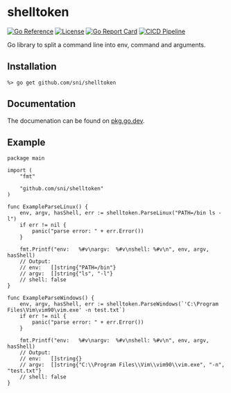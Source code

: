 # shelltoken

[![Go Reference](https://pkg.go.dev/badge/github.com/sni/shelltoken.svg)](https://pkg.go.dev/github.com/sni/shelltoken)
[![License](https://img.shields.io/github/license/sni/shelltoken)](https://github.com/sni/shelltoken/blob/main/LICENSE)
[![Go Report Card](https://goreportcard.com/badge/github.com/sni/shelltoken)](https://goreportcard.com/report/github.com/sni/shelltoken)
[![CICD Pipeline](https://github.com/sni/shelltoken/actions/workflows/citest.yml/badge.svg)](https://github.com/sni/shelltoken/actions/workflows/citest.yml)

Go library to split a command line into env, command and arguments.

## Installation

    %> go get github.com/sni/shelltoken

## Documentation

The documenation can be found on [pkg.go.dev](https://pkg.go.dev/github.com/sni/shelltoken).

## Example

```golang
package main

import (
	"fmt"

	"github.com/sni/shelltoken"
)

func ExampleParseLinux() {
	env, argv, hasShell, err := shelltoken.ParseLinux("PATH=/bin ls -l")
	if err != nil {
		panic("parse error: " + err.Error())
	}

	fmt.Printf("env:   %#v\nargv:  %#v\nshell: %#v\n", env, argv, hasShell)
	// Output:
	// env:   []string{"PATH=/bin"}
	// argv:  []string{"ls", "-l"}
	// shell: false
}

func ExampleParseWindows() {
	env, argv, hasShell, err := shelltoken.ParseWindows(`'C:\Program Files\Vim\vim90\vim.exe' -n test.txt`)
	if err != nil {
		panic("parse error: " + err.Error())
	}

	fmt.Printf("env:   %#v\nargv:  %#v\nshell: %#v\n", env, argv, hasShell)
	// Output:
	// env:   []string{}
	// argv:  []string{"C:\\Program Files\\Vim\\vim90\\vim.exe", "-n", "test.txt"}
	// shell: false
}
```
